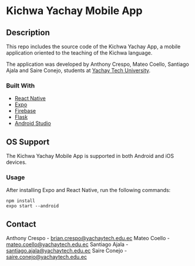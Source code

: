 # Kichwa Yachay Mobile App

## Description

This repo includes the source code of the Kichwa Yachay App, a mobile application oriented to the teaching of the Kichwa language.

The application was developed by Anthony Crespo, Mateo Coello, Santiago Ajala and Saire Conejo, students at [Yachay Tech University](https://www.yachaytech.edu.ec/en/).


### Built With
* [React Native](https://reactnative.dev/)
* [Expo](https://expo.dev/)
* [Firebase](https://firebase.google.com/)
* [Flask](https://flask.palletsprojects.com/en/2.2.x/)
* [Android Studio](https://developer.android.com/studio)

## OS Support
The Kichwa Yachay Mobile App is supported in both Android and iOS devices.

### Usage

After installing Expo and React Native, run the following commands:
```
npm install
expo start --android
```

## Contact

Anthony Crespo - brian.crespo@yachaytech.edu.ec
Mateo Coello - mateo.coello@yachaytech.edu.ec
Santiago Ajala - santiago.ajala@yachaytech.edu.ec
Saire Conejo - saire.conejo@yachaytech.edu.ec


<br>
<br>
